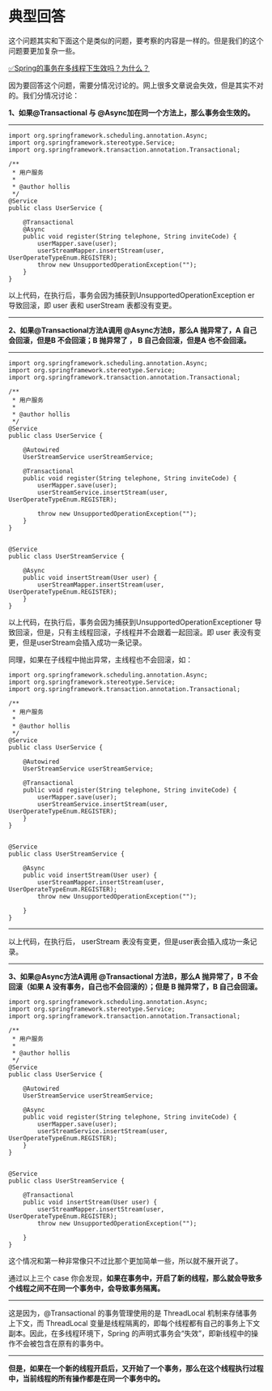 # 典型回答


这个问题其实和下面这个是类似的问题，要考察的内容是一样的。但是我们的这个问题要更加复杂一些。



[✅Spring的事务在多线程下生效吗？为什么？](https://www.yuque.com/hollis666/qyhor6/qi1vgi3yg8l663yy)



因为要回答这个问题，需要分情况讨论的。网上很多文章说会失效，但是其实不对的。我们分情况讨论：



**1、如果@Transactional 与 @Async加在同一个方法上，那么事务会生效的。**

****

```plain
import org.springframework.scheduling.annotation.Async;
import org.springframework.stereotype.Service;
import org.springframework.transaction.annotation.Transactional;

/**
 * 用户服务
 *
 * @author hollis
 */
@Service
public class UserService {

    @Transactional
    @Async
    public void register(String telephone, String inviteCode) {
        userMapper.save(user);
        userStreamMapper.insertStream(user, UserOperateTypeEnum.REGISTER);
        throw new UnsupportedOperationException("");
    }
}

```



以上代码，在执行后，事务会因为捕获到UnsupportedOperationException er 导致回滚，即 user 表和 userStream 表都没有变更。

****

**2、如果@Transactional方法A调用 @Async方法B，那么A 抛异常了，A 自己会回滚，但是B 不会回滚；B 抛异常了 ， B 自己会回滚，但是A 也不会回滚。**

****

```plain
import org.springframework.scheduling.annotation.Async;
import org.springframework.stereotype.Service;
import org.springframework.transaction.annotation.Transactional;

/**
 * 用户服务
 *
 * @author hollis
 */
@Service
public class UserService {

    @Autowired
    UserStreamService userStreamService;

    @Transactional
    public void register(String telephone, String inviteCode) {
        userMapper.save(user);
        userStreamService.insertStream(user, UserOperateTypeEnum.REGISTER);
        
        throw new UnsupportedOperationException("");
    }
}


@Service
public class UserStreamService {

    @Async
    public void insertStream(User user) {
        userStreamMapper.insertStream(user, UserOperateTypeEnum.REGISTER);
    }
}
```



以上代码，在执行后，事务会因为捕获到UnsupportedOperationExceptioner 导致回滚，但是，只有主线程回滚，子线程并不会跟着一起回滚。即 user 表没有变更，但是userStream会插入成功一条记录。



同理，如果在子线程中抛出异常，主线程也不会回滚，如：



```plain
import org.springframework.scheduling.annotation.Async;
import org.springframework.stereotype.Service;
import org.springframework.transaction.annotation.Transactional;

/**
 * 用户服务
 *
 * @author hollis
 */
@Service
public class UserService {

    @Autowired
    UserStreamService userStreamService;

    @Transactional
    public void register(String telephone, String inviteCode) {
        userMapper.save(user);
        userStreamService.insertStream(user, UserOperateTypeEnum.REGISTER);
    }
}


@Service
public class UserStreamService {

    @Async
    public void insertStream(User user) {
        userStreamMapper.insertStream(user, UserOperateTypeEnum.REGISTER);
        throw new UnsupportedOperationException("");

    }
}
```

****

以上代码，在执行后， userStream 表没有变更，但是user表会插入成功一条记录。

****

**3、如果@Async方法A调用 @Transactional 方法B，那么A 抛异常了，B 不会回滚（如果 A 没有事务，自己也不会回滚的）；但是 B 抛异常了，B 自己会回滚。**



```plain
import org.springframework.scheduling.annotation.Async;
import org.springframework.stereotype.Service;
import org.springframework.transaction.annotation.Transactional;

/**
 * 用户服务
 *
 * @author hollis
 */
@Service
public class UserService {

    @Autowired
    UserStreamService userStreamService;

    @Async
    public void register(String telephone, String inviteCode) {
        userMapper.save(user);
        userStreamService.insertStream(user, UserOperateTypeEnum.REGISTER);
    }
}


@Service
public class UserStreamService {

    @Transactional
    public void insertStream(User user) {
        userStreamMapper.insertStream(user, UserOperateTypeEnum.REGISTER);
        throw new UnsupportedOperationException("");

    }
}
```



这个情况和第一种非常像只不过比那个更加简单一些，所以就不展开说了。



通过以上三个 case 你会发现，**如果在事务中，开启了新的线程，那么就会导致多个线程之间不在同一个事务中，会导致事务隔离。**

****

这是因为，@Transactional 的事务管理使用的是 ThreadLocal 机制来存储事务上下文，而 ThreadLocal 变量是线程隔离的，即每个线程都有自己的事务上下文副本。因此，在多线程环境下，Spring 的声明式事务会“失效”，即新线程中的操作不会被包含在原有的事务中。

****

**但是，如果在一个新的线程开启后，又开始了一个事务，那么在这个线程执行过程中，当前线程的所有操作都是在同一个事务中的。**

